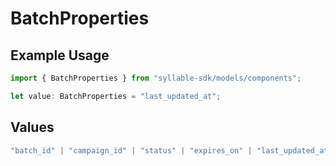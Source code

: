 # BatchProperties

## Example Usage

```typescript
import { BatchProperties } from "syllable-sdk/models/components";

let value: BatchProperties = "last_updated_at";
```

## Values

```typescript
"batch_id" | "campaign_id" | "status" | "expires_on" | "last_updated_at"
```